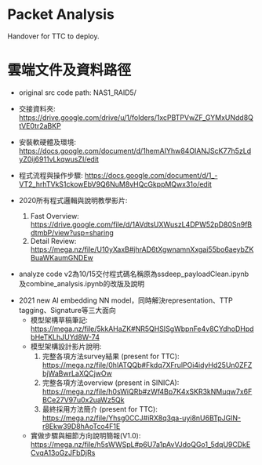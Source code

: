 # Packet Analysis
Handover for TTC to deploy.

# 雲端文件及資料路徑

* original src code path: NAS1_RAID5/

* 交接資料夾: https://drive.google.com/drive/u/1/folders/1xcPBTPVwZF_GYMxUNdd8QtVE0tr2aBKP

* 安裝軟硬體及環境: https://docs.google.com/document/d/1hemAIYhw84OIANJScK77h5zLdyZ0ij6911vLkqwusZI/edit
* 程式流程與操作步驟: https://docs.google.com/document/d/1_-VT2_hrhTVkS1ckowEbV9Q6NuM8vHQcGkppMQwx31o/edit
* 2020所有程式邏輯與說明教學影片: 
  1. Fast Overview: https://drive.google.com/file/d/1AVdtsUXWuszL4DPW52pD80Sn9fBdtmbP/view?usp=sharing
  2. Detail Review: https://mega.nz/file/U10yXaxB#jhrAD6tXgwnamnXxgai55bo6aeybZKBuaWKaumGNDEw

* analyze code v2為10/15交付程式碼名稱原為ssdeep_payloadClean.ipynb及combine_analysis.ipynb的改版及說明

- 2021 new AI embedding NN model，同時解決representation、TTP tagging、Signature等三大面向
  - 模型架構草稿筆記: https://mega.nz/file/5kkAHaZK#NR5QHSISgWbpnFe4v8CYdhoDHpdbHeTKLhJUYd8W-74
  - 模型架構設計影片說明: 
    1. 完整各項方法survey結果 (present for TTC): https://mega.nz/file/0hlATQQb#Fkdq7XFrulPOi4idyHd25Un0ZFZbjWaBwrLaXQCjwOw 
    2. 完整各項方法overview (present in SINICA): https://mega.nz/file/h0sWiQRb#zWf4Bp7K4xSKR3kNMuqw7x6FBCe27V97u0x2uaWz5Qk
    3. 最終採用方法簡介 (present for TTC): https://mega.nz/file/Yhsg0CCJ#iRX8q3qa-uyi8nU6BTpJGlN-r8Ekw39D8hAoTco4F1E
  - 實做步驟與細節方向說明簡報(V1.0): https://mega.nz/file/h5sWWSpL#p6U7a1pAvVJdoQGo1_5dqU9CDkECvqA13oGzJFbDjRs
  

